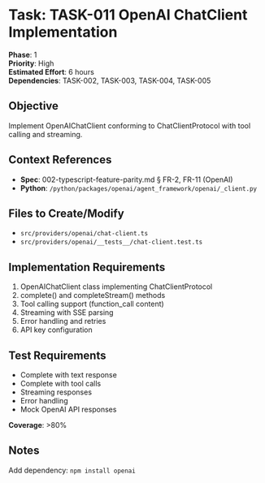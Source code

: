 # Task: TASK-011 OpenAI ChatClient Implementation

**Phase**: 1  
**Priority**: High  
**Estimated Effort**: 6 hours  
**Dependencies**: TASK-002, TASK-003, TASK-004, TASK-005

## Objective
Implement OpenAIChatClient conforming to ChatClientProtocol with tool calling and streaming.

## Context References
- **Spec**: 002-typescript-feature-parity.md § FR-2, FR-11 (OpenAI)
- **Python**: `/python/packages/openai/agent_framework/openai/_client.py`

## Files to Create/Modify
- `src/providers/openai/chat-client.ts`
- `src/providers/openai/__tests__/chat-client.test.ts`

## Implementation Requirements
1. OpenAIChatClient class implementing ChatClientProtocol
2. complete() and completeStream() methods
3. Tool calling support (function_call content)
4. Streaming with SSE parsing
5. Error handling and retries
6. API key configuration

## Test Requirements
- Complete with text response
- Complete with tool calls
- Streaming responses
- Error handling
- Mock OpenAI API responses

**Coverage**: >80%

## Notes
Add dependency: `npm install openai`
